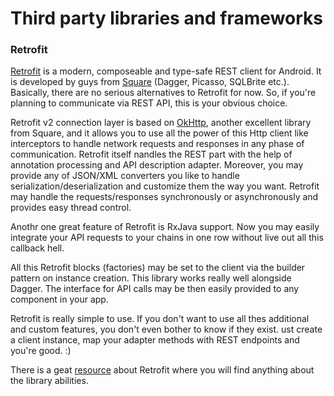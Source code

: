 # Third party libraries and frameworks

### Retrofit

[Retrofit][1] is a modern, composeable and type-safe REST client for Android. It is developed by guys from [Square][2] (Dagger, Picasso, SQLBrite etc.). Basically, there are no serious alternatives to Retrofit for now. So, if you're planning to communicate via REST API, this is your obvious choice.

Retrofit v2 connection layer is based on [OkHttp][3], another excellent library from Square, and it allows you to use all the power of this Http client like interceptors to handle network requests and responses in any phase of communication. Retrofit itself nandles the REST part with the help of annotation processing and API description adapter. Moreover, you may provide any of JSON/XML converters you like to handle serialization/deserialization and customize them the way you want. Retrofit may handle the requests/responses synchronously or asynchronously and provides easy thread control. 

Anothr one great feature of Retrofit is RxJava support. Now you may easily integrate your API requests to your chains in one row without live out all this callback hell.

All this Retrofit blocks (factories) may be set to the client via the builder pattern on instance creation. This library works really well alongside Dagger. The interface for API calls may be then easily provided to any component in your app. 

Retrofit is really simple to use. If you don't want to use all thes additional and custom features, you don't even bother to know if they exist. ust create a client instance, map your adapter methods with REST endpoints and you're good. :)

There is a geat [resource][4] about Retrofit where you will find anything about the library abilities.


[1]:	https://square.github.io/retrofit/
[2]:  https://square.github.io/
[3]:  https://github.com/square/okhttp
[4]:  https://futurestud.io/tutorials/retrofit-getting-started-and-android-client
